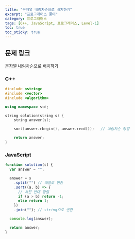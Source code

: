 ```yaml
---
title: "문자열 내림차순으로 배치하기"
excerpt: "프로그래머스 풀이"
category: 프로그래머스
tags: [C++, JavaScript, 프로그래머스, Level-1]
toc: true
toc_sticky: true
---
```


## 문제 링크

[문자열 내림차순으로 배치하기](https://programmers.co.kr/learn/courses/30/lessons/12917)

### C++

```cpp
#include <string>
#include <vector>
#include <algorithm>

using namespace std;

string solution(string s) {
    string answer(s);

    sort(answer.rbegin(), answer.rend());   // 내림차순 정렬

    return answer;
}
```

### JavaScript

```js
function solution(s) {
  var answer = "";

  answer = s
    .split("") // 배열로 변환
    .sort((a, b) => {
      // 사전 반대 정렬
      if (a > b) return -1;
      else return 1;
    })
    .join(""); // string으로 변환

  console.log(answer);

  return answer;
}
```
